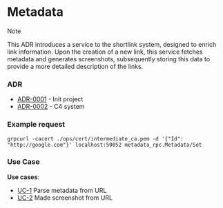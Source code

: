 # Metadata

> [!NOTE]
> This ADR introduces a service to the shortlink system, designed to enrich link information.
> Upon the creation of a new link, this service fetches metadata and generates screenshots,
> subsequently storing this data to provide a more detailed description of the links.

### ADR

- [ADR-0001](./docs/ADR/decisions/0001-init.md) - Init project
- [ADR-0002](./docs/ADR/decisions/0002-c4-system.md) - C4 system

### Example request

```
grpcurl -cacert ./ops/cert/intermediate_ca.pem -d '{"Id": "http://google.com"}' localhost:50052 metadata_rpc.Metadata/Set
```

### Use Case

**Use cases**:

- [UC-1](./usecases/parsers/README.md) Parse metadata from URL
- [UC-2](./usecases/screenshot/README.md) Made screenshot from URL
